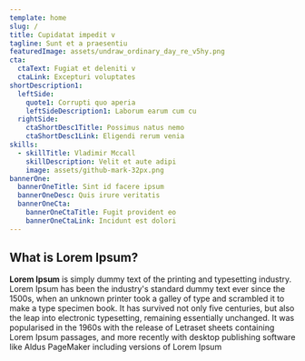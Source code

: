 ```yaml
---
template: home
slug: /
title: Cupidatat impedit v
tagline: Sunt et a praesentiu
featuredImage: assets/undraw_ordinary_day_re_v5hy.png
cta:
  ctaText: Fugiat et deleniti v
  ctaLink: Excepturi voluptates
shortDescription1:
  leftSide:
    quote1: Corrupti quo aperia
    leftSideDescription1: Laborum earum cum cu
  rightSide:
    ctaShortDesc1Title: Possimus natus nemo
    ctaShortDesc1Link: Eligendi rerum venia
skills:
  - skillTitle: Vladimir Mccall
    skillDescription: Velit et aute adipi
    image: assets/github-mark-32px.png
bannerOne:
  bannerOneTitle: Sint id facere ipsum
  bannerOneDesc: Quis irure veritatis
  bannerOneCta:
    bannerOneCtaTitle: Fugit provident eo
    bannerOneCtaLink: Incidunt est dolori
---
```


<!--StartFragment-->

## What is Lorem Ipsum?

**Lorem Ipsum** is simply dummy text of the printing and typesetting industry. Lorem Ipsum has been the industry's standard dummy text ever since the 1500s, when an unknown printer took a galley of type and scrambled it to make a type specimen book. It has survived not only five centuries, but also the leap into electronic typesetting, remaining essentially unchanged. It was popularised in the 1960s with the release of Letraset sheets containing Lorem Ipsum passages, and more recently with desktop publishing software like Aldus PageMaker including versions of Lorem Ipsum

<!--EndFragment-->

